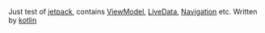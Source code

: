 Just test of [jetpack](https://developer.android.com/jetpack/docs/), contains [ViewModel](https://developer.android.com/topic/libraries/architecture/viewmodel), [LiveData](https://developer.android.com/topic/libraries/architecture/livedata), [Navigation](https://developer.android.com/topic/libraries/architecture/navigation/) etc.
Written by [kotlin](http://kotlinlang.org/docs/reference/android-overview.html)